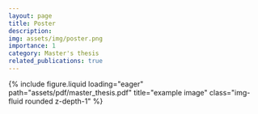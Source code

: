```yaml
---
layout: page
title: Poster
description: 
img: assets/img/poster.png
importance: 1
category: Master's thesis
related_publications: true
---
```



</div>
<div class="row">
    <div class="col-sm mt-3 mt-md-0">
        {% include figure.liquid loading="eager" path="assets/pdf/master_thesis.pdf" title="example image" class="img-fluid rounded z-depth-1" %}
    </div>
</div>
<div class="caption">

</div>
